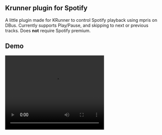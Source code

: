 ## Krunner plugin for Spotify

A little plugin made for KRunner to control Spotify playback using mpris on DBus. Currently supports Play/Pause, and skipping to next or previous tracks. Does **not** require Spotify premium.

## Demo
<video src=".spotify_demo.mp4" width="320" height="240" controls></video>